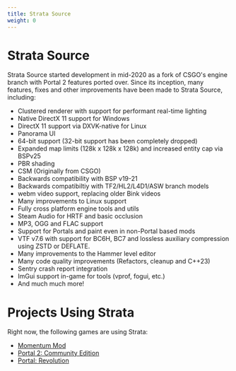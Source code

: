 ```yaml
---
title: Strata Source
weight: 0
---
```


# Strata Source

Strata Source started development in mid-2020 as a fork of CSGO's engine branch
with Portal 2 features ported over. Since its inception, many features, fixes and
other improvements have been made to Strata Source, including:

- Clustered renderer with support for performant real-time lighting
- Native DirectX 11 support for Windows
- DirectX 11 support via DXVK-native for Linux
- Panorama UI
- 64-bit support (32-bit support has been completely dropped)
- Expanded map limits (128k x 128k x 128k) and increased entity cap via BSPv25
- PBR shading
- CSM (Originally from CSGO)
- Backwards compatibility with BSP v19-21
- Backwards compatibiltiy with TF2/HL2/L4D1/ASW branch models
- webm video support, replacing older Bink videos
- Many improvements to Linux support
- Fully cross platform engine tools and utils
- Steam Audio for HRTF and basic occlusion
- MP3, OGG and FLAC support
- Support for Portals and paint even in non-Portal based mods
- VTF v7.6 with support for BC6H, BC7 and lossless auxiliary compression using ZSTD or DEFLATE.
- Many improvements to the Hammer level editor
- Many code quality improvements (Refactors, cleanup and C++23)
- Sentry crash report integration
- ImGui support in-game for tools (vprof, fogui, etc.)
- And much much more!

# Projects Using Strata

Right now, the following games are using Strata:

- [Momentum Mod](https://momentum-mod.org/)
- [Portal 2: Community Edition](https://portal2communityedition.com/)
- [Portal: Revolution](https://www.portalrevolution.com/)
